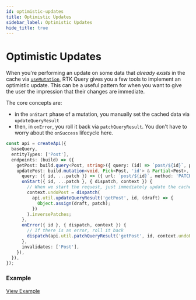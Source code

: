 ```yaml
---
id: optimistic-updates
title: Optimistic Updates
sidebar_label: Optimistic Updates
hide_title: true
---
```


# Optimistic Updates

When you're performing an update on some data that _already exists_ in the cache via [`useMutation`](./mutations), RTK Query gives you a few tools to implement an optimistic update. This can be a useful pattern for when you want to give the user the impression that their changes are immediate.

The core concepts are:

- in the `onStart` phase of a mutation, you manually set the cached data via `updateQueryResult`
- then, in `onError`, you roll it back via `patchQueryResult`. You don't have to worry about the `onSuccess` lifecycle here.

```ts title="Example optimistic update mutation"
const api = createApi({
  baseQuery,
  entityTypes: ['Post'],
  endpoints: (build) => ({
    getPost: build.query<Post, string>({ query: (id) => `post/${id}`, provides: ['Post'] }),
    updatePost: build.mutation<void, Pick<Post, 'id'> & Partial<Post>, { undoPost: Patch[] }>({
      query: ({ id, ...patch }) => ({ url: `post/${id}`, method: 'PATCH', body: patch }),
      onStart({ id, ...patch }, { dispatch, context }) {
        // When we start the request, just immediately update the cache
        context.undoPost = dispatch(
          api.util.updateQueryResult('getPost', id, (draft) => {
            Object.assign(draft, patch);
          })
        ).inversePatches;
      },
      onError({ id }, { dispatch, context }) {
        // If there is an error, roll it back
        dispatch(api.util.patchQueryResult('getPost', id, context.undoPost));
      },
      invalidates: ['Post'],
    }),
  }),
});
```

### Example

[View Example](../examples/react-optimistic-updates)
